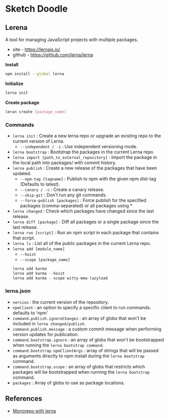 # Sketch Doodle

## Lerena

A tool for managing JavaScript projects with multiple packages.

- site - https://lernajs.io/
- github - https://github.com/lerna/lerna

**Install**

```bash
npm install --global lerna
```

**Initialize**

```bash
lerna init
```

**Create package**

```bash
leran create [package_name]
```

### Commands

- `lerna init` : Create a new lerna repo or upgrade an existing repo to the current version of Lerna.
  - `--independent / -i` : Use independent versioning mode.
- `lerna bootstrap` : Bootstrap the packages in the current Lerna repo.
- `lerna import [path_to_external_repository]` : Import the package in the local path into packages/<directory-name> with commit history.
- `lerna publish` : Create a new release of the packages that have been updated.
  - `--npm-tag [tagname]` : Publish to npm with the given npm dist-tag (Defaults to latest).
  - `--canary / -c` : Create a canary release.
  - `--skip-git` : Don't run any git commands.
  - `--force-publish [packages]` : Force publish for the specified packages (comma-separated) or all packages using \*
- `lerna changed` : Check which packages have changed since the last release.
- `lerna diff [package]` : Diff all packages or a single package since the last release.
- `lerna run [script]` : Run an npm script in each package that contains that script.
- `lerna ls` : List all of the public packages in the current Lerna repo.
- `lerna add [module_name]`
  - `--hoist`
  - `--scope [package_name]`
  ```javascript
  lerna add karma
  lerna add karma --hoist
  lerna add karma --scope witty-mew-lazyload
  ```

### lerna.json

- `version` : the current version of the repository.
- `npmClient` : an option to specify a specific client to run commands. defaults to 'npm'
- `command.publish.ignoreChanges` : an array of globs that won't be included in `lerna changed/publish`.
- `command.publish.message` : a custom commit message when performing version updates for publication.
- `command.bootstrap.ignore` : an array of globs that won't be bootstrapped when running the `lerna bootstrap command`.
- `command.bootstrap.npmClientArgs` : array of strings that will be passed as arguments directly to npm install during the `lerna bootstrap` command.
- `command.bootstrap.scope` : an array of globs that restricts which packages will be bootstrapped when running the `lerna bootstrap` command.
- `packages` : Array of globs to use as package locations.

## References

- [Monorepo with lerna](http://playnode.io/2017/slides/playnode2017_monorepo_with_lerna.pdf)
